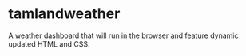 # tamlandweather
A weather dashboard that will run in the browser and feature dynamic updated HTML and CSS.
